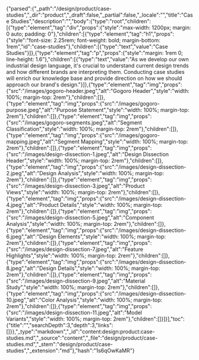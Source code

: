 {"parsed":{"_path":"/design/product/case-studies","_dir":"product","_draft":false,"_partial":false,"_locale":"","title":"Case Studies","description":"","body":{"type":"root","children":[{"type":"element","tag":"div","props":{"style":"max-width: 1200px; margin: 0 auto; padding: 0"},"children":[{"type":"element","tag":"h1","props":{"style":"font-size: 2.25rem; font-weight: bold; margin-bottom: 1rem","id":"case-studies"},"children":[{"type":"text","value":"Case Studies"}]},{"type":"element","tag":"p","props":{"style":"margin: 1rem 0; line-height: 1.6"},"children":[{"type":"text","value":"As we develop our own industrial design language, it's crucial to understand current design trends and how different brands are interpreting them. Conducting case studies will enrich our knowledge base and provide direction on how we should approach our brand's design."}]},{"type":"element","tag":"img","props":{"src":"/images/gogoro-header.jpeg","alt":"Gogoro Header","style":"width: 100%; margin-top: 2rem"},"children":[]},{"type":"element","tag":"img","props":{"src":"/images/gogoro-purpose.jpeg","alt":"Purpose Statement","style":"width: 100%; margin-top: 2rem"},"children":[]},{"type":"element","tag":"img","props":{"src":"/images/gogoro-segments.jpeg","alt":"Segment Classification","style":"width: 100%; margin-top: 2rem"},"children":[]},{"type":"element","tag":"img","props":{"src":"/images/gogoro-mapping.jpeg","alt":"Segment Mapping","style":"width: 100%; margin-top: 2rem"},"children":[]},{"type":"element","tag":"img","props":{"src":"/images/design-dissection-1.jpeg","alt":"Design Dissection Header","style":"width: 100%; margin-top: 2rem"},"children":[]},{"type":"element","tag":"img","props":{"src":"/images/design-dissection-2.jpeg","alt":"Design Analysis","style":"width: 100%; margin-top: 2rem"},"children":[]},{"type":"element","tag":"img","props":{"src":"/images/design-dissection-3.jpeg","alt":"Product Views","style":"width: 100%; margin-top: 2rem"},"children":[]},{"type":"element","tag":"img","props":{"src":"/images/design-dissection-4.jpeg","alt":"Product Details","style":"width: 100%; margin-top: 2rem"},"children":[]},{"type":"element","tag":"img","props":{"src":"/images/design-dissection-5.jpeg","alt":"Component Analysis","style":"width: 100%; margin-top: 2rem"},"children":[]},{"type":"element","tag":"img","props":{"src":"/images/design-dissection-6.jpeg","alt":"Design Elements","style":"width: 100%; margin-top: 2rem"},"children":[]},{"type":"element","tag":"img","props":{"src":"/images/design-dissection-7.jpeg","alt":"Feature Highlights","style":"width: 100%; margin-top: 2rem"},"children":[]},{"type":"element","tag":"img","props":{"src":"/images/design-dissection-8.jpeg","alt":"Design Details","style":"width: 100%; margin-top: 2rem"},"children":[]},{"type":"element","tag":"img","props":{"src":"/images/design-dissection-9.jpeg","alt":"Material Study","style":"width: 100%; margin-top: 2rem"},"children":[]},{"type":"element","tag":"img","props":{"src":"/images/design-dissection-10.jpeg","alt":"Color Analysis","style":"width: 100%; margin-top: 2rem"},"children":[]},{"type":"element","tag":"img","props":{"src":"/images/design-dissection-11.jpeg","alt":"Model Variants","style":"width: 100%; margin-top: 2rem"},"children":[]}]}],"toc":{"title":"","searchDepth":3,"depth":3,"links":[]}},"_type":"markdown","_id":"content:design:product:case-studies.md","_source":"content","_file":"design/product/case-studies.md","_stem":"design/product/case-studies","_extension":"md"},"hash":"1s6qOwKaMR"}